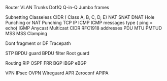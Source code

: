 

Router
VLAN
Trunks
Dot1Q
Q-in-Q
Jumbo frames

Subnetting
Classeless
CIDR ( Class A, B, C, D, E)
NAT
SNAT
DNAT
Hole Punching or NAT Punching
TCP
IP
ICMP
ICMP messages type ( ping = echo)
IGMP
Anycast
Multicast
CIDR 
RFC1918 addresses
PDU
MTU
PMTUD
MSS
MSS Clamping

Dont fragment or DF
Tracepath

STP
BPDU guard
BPDU filter
Root guard

Routing
RIP
OSPF
FRR
BGP
iBGP
eBGP

VPN
IPsec
OVPN
Wireguard
APR
Zeroconf
APIPA

